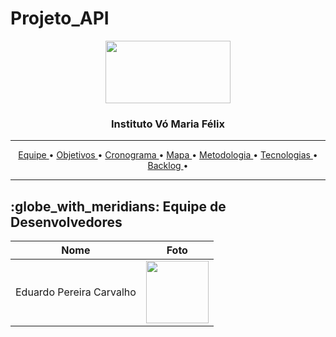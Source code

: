 # Projeto_API
<p align="center">
<img src="https://github.com/UniversalDevs/Projeto_API/blob/main/Imagens/logo.PNG?raw=true" width="200" height="100" />
  <h3 align="center">Instituto Vó Maria Félix</h3>
  
<hr>
<p align="center">
  <a href =""> Equipe </a>  •
  <a href =""> Objetivos </a>  • 
  <a href =""> Cronograma </a>  • 
  <a href =""> Mapa </a>  • 
  <a href =""> Metodologia </a>  • 
  <a href =""> Tecnologias </a>  • 
  <a href =""> Backlog </a>  • 
</p>
<hr>
<h2>:globe_with_meridians: Equipe de Desenvolvedores</h2>
  <table>
    <thead>
      <th>Nome</th>
      <th>Foto</th>
    </thead>
    <tbody>
    <td>Eduardo Pereira Carvalho</tb>
    <td>
      <img src= "https://github.com/UniversalDevs/Projeto_API/blob/main/Imagens/Fotos%20Equipe/Eduardo.jpeg?raw=true" width="100px" heigth="70px">
    </td>
    </tbody>
  </table>

